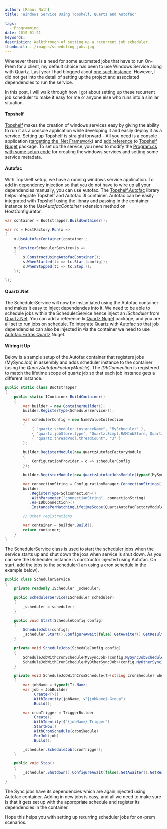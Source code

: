 ```yaml
---
author: [Rahul Nath]
title: 'Windows Service Using Topshelf, Quartz and Autofac'
  
tags:
  - Programming
date: 2019-01-21
keywords:
description: Walkthrough of setting up a recurrent job scheduler.
thumbnail: ../images/scheduling_jobs.jpg
---
```


Whenever there is a need for some automated jobs that have to run On-Prem for a client, my default choice has been to use Windows Service along with Quartz. Last year I had blogged about [one such instance](https://www.rahulpnath.com/blog/scheduling-recurring-jobs-with-a-cool-off-period/). However, I did not get into the detail of setting up the project and associated dependencies to run the service.

In this post, I will walk through how I got about setting up these recurrent job scheduler to make it easy for me or anyone else who runs into a similar situation.

#### Topshelf

[Topshelf](https://topshelf.readthedocs.io/en/latest/) makes the creation of windows services easy by giving the ability to run it as a console application while developing it and easily deploy it as a service. Setting up Topshelf is straight forward - All you need is a console application ([targetting the .Net Framework](https://topshelf.readthedocs.io/en/latest/installation/prerequisites.html)) and [add reference](https://topshelf.readthedocs.io/en/latest/installation/install.html) to [Topshelf Nuget](https://www.nuget.org/packages/topshelf) package. To set up the service, you need to modify the [Program.cs with some setup code](https://topshelf.readthedocs.io/en/latest/configuration/quickstart.html) for creating the windows services and setting some service metadata.

#### Autofac

With Topshelf setup, we have a running windows service application. To add in dependency injection so that you do not have to wire up all your dependencies manually, you can use Autofac. The [Topshelf.Autofac](https://github.com/alexandrnikitin/Topshelf.Autofac) library helps integrate Topshelf and Autofac DI container. Autofac can be easily integrated with Topshelf using the library and passing in the container instance to the _UseAutofacContainer_ extension method on HostConfigurator.

```csharp
var container = Bootstrapper.BuildContainer();

var rc = HostFactory.Run(x =>
{
    x.UseAutofacContainer(container);

    x.Service<SchedulerService>(s =>
    {
        s.ConstructUsingAutofacContainer();
        s.WhenStarted(tc => tc.Start(config));
        s.WhenStopped(tc => tc.Stop());
    });

});
```

#### Quartz.Net

The SchedulerService will now be instantiated using the Autofac container and makes it easy to inject dependencies into it. We need to be able to schedule jobs within the SchedulerService hence inject an _IScheduler_ from [Quartz.Net](https://www.quartz-scheduler.net/). You can add a reference to [Quartz Nuget](https://www.nuget.org/packages/Quartz/) package, and you are all set to run jobs on schedule. To integrate Quartz with Autofac so that job dependencies can also be injected in via the container we need to use [Autofac.Extras.Quartz](https://github.com/alphacloud/Autofac.Extras.Quartz) Nuget.

#### Wiring it Up

Below is a sample setup of the Autofac container that registers jobs (MySyncJob) in assembly and adds scheduler instance to the container (using the _QuartzAutofacFactoryModule_). The _IDbConnection_ is registered to match the lifetime scope of quartz job so that each job instance gets a different instance.

```csharp
public static class Bootstrapper
{
    public static IContainer BuildContainer()
    {
        var builder = new ContainerBuilder();
        builder.RegisterType<SchedulerService>();

        var schedulerConfig = new NameValueCollection
        {
            { "quartz.scheduler.instanceName", "MyScheduler" },
            { "quartz.jobStore.type", "Quartz.Simpl.RAMJobStore, Quartz" },
            { "quartz.threadPool.threadCount", "3" }
        };

        builder.RegisterModule(new QuartzAutofacFactoryModule
        {
            ConfigurationProvider = c => schedulerConfig
        });

        builder.RegisterModule(new QuartzAutofacJobsModule(typeof(MySyncJob).Assembly));

        var connectionString = ConfigurationManager.ConnectionStrings["ConnectionString"].ConnectionString;
        builder
           .RegisterType<SqlConnection>()
           .WithParameter("connectionString", connectionString)
           .As<IDbConnection>()
           .InstancePerMatchingLifetimeScope(QuartzAutofacFactoryModule.LifetimeScopeName);

        // Other registrations

        var container = builder.Build();
        return container;
    }
}
```

The SchedulerService class is used to start the scheduler jobs when the service starts up and shut down the jobs when service is shut down. As you can see the IScheduler instance is constructor injected using Autofac. On start, add the jobs to the scheduler(i am using a cron schedule in the example below).

```csharp
public class SchedulerService
{
    private readonly IScheduler _scheduler;

    public SchedulerService(IScheduler scheduler)
    {
        _scheduler = scheduler;
    }

    public void Start(ScheduleConfig config)
    {
        ScheduleJobs(config);
        _scheduler.Start().ConfigureAwait(false).GetAwaiter().GetResult();
    }

    private void ScheduleJobs(ScheduleConfig config)
    {
        ScheduleJobWithCronSchedule<MySyncJob>(config.MySyncJobSchedule);
        ScheduleJobWithCronSchedule<MyOtherSyncJob>(config.MyOtherSyncJobSchedule);
    }

    private void ScheduleJobWithCronSchedule<T>(string cronShedule) where T : IJob
    {
        var jobName = typeof(T).Name;
        var job = JobBuilder
            .Create<T>()
            .WithIdentity(jobName, $"{jobName}-Group")
            .Build();

        var cronTrigger = TriggerBuilder
            .Create()
            .WithIdentity($"{jobName}-Trigger")
            .StartNow()
            .WithCronSchedule(cronShedule)
            .ForJob(job)
            .Build();

        _scheduler.ScheduleJob(cronTrigger);
    }

    public void Stop()
    {
        _scheduler.Shutdown().ConfigureAwait(false).GetAwaiter().GetResult();
    }
}
```

The Sync jobs have its dependencies which are again injected using Autofac container. Adding in new jobs is easy, and all we need to make sure is that it gets set up with the appropriate schedule and register its dependencies in the container.

Hope this helps you with setting up recurring scheduler jobs for on-prem scenarios.
